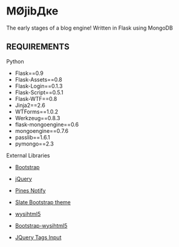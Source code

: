 ﻿MØjibДĸe
================================

The early stages of a blog engine!
Written in Flask using MongoDB


REQUIREMENTS
-------------------------

Python

* Flask==0.9
* Flask-Assets==0.8
* Flask-Login==0.1.3
* Flask-Script==0.5.1
* Flask-WTF==0.8
* Jinja2==2.6
* WTForms==1.0.2
* Werkzeug==0.8.3
* flask-mongoengine==0.6
* mongoengine==0.7.6
* passlib==1.6.1
* pymongo==2.3

External Libraries

* [Bootstrap](http://twitter.github.com/bootstrap/)

* [jQuery](http://jquery.com/)

* [Pines Notify](http://pinesframework.org/pnotify/)

* [Slate Bootstrap theme](http://bootswatch.com/slate/)

* [wysihtml5](https://github.com/xing/wysihtml5)

* [Bootstrap-wysihtml5](https://github.com/jhollingworth/bootstrap-wysihtml5)

* [JQuery Tags Input](http://xoxco.com/projects/code/tagsinput/)
